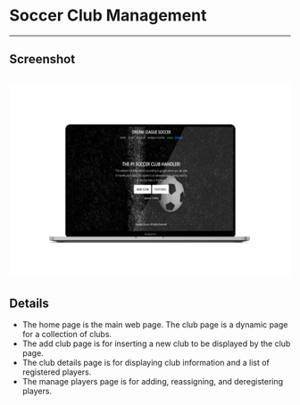# Soccer Club Management
---
## Screenshot
![Homepage mockup image.](/Demario_D_301021637/Mockups/MockupHomepage.png)
---
## Details
* The home page is the main web page. The club page is a dynamic page for a collection of clubs.
* The add club page is for inserting a new club to be displayed by the club page. 
* The club details page is for displaying club information and a list of registered players.
* The manage players page is for adding, reassigning, and deregistering players.
